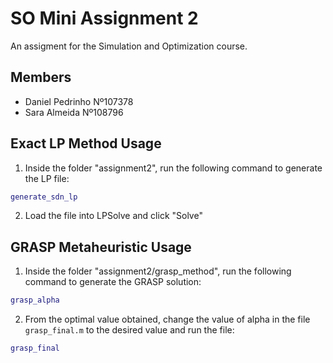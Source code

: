 # SO Mini Assignment 2

An assigment for the Simulation and Optimization course.

## Members
- Daniel Pedrinho Nº107378
- Sara Almeida Nº108796

## Exact LP Method Usage

1. Inside the folder "assignment2", run the following command to generate the LP file:

```matlab
generate_sdn_lp
```

2. Load the file into LPSolve and click "Solve"

## GRASP Metaheuristic Usage

1. Inside the folder "assignment2/grasp_method", run the following command to generate the GRASP solution:

```matlab
grasp_alpha
```

2. From the optimal value obtained, change the value of alpha in the file `grasp_final.m` to the desired value and run the file:

```matlab
grasp_final
``` 